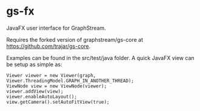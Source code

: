 gs-fx
=====

JavaFX user interface for GraphStream.  

Requires the forked version of graphstream/gs-core at https://github.com/trajar/gs-core.

Examples can be found in the src/test/java folder.  A quick JavaFX view can be setup as simple as: 

```
Viewer viewer = new Viewer(graph, Viewer.ThreadingModel.GRAPH_IN_ANOTHER_THREAD);
ViewNode view = new ViewNode(viewer);
viewer.addView(view);
viewer.enableAutoLayout();
view.getCamera().setAutoFitView(true);
```
